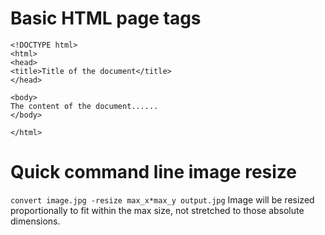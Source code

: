 # Basic HTML page tags

```
<!DOCTYPE html>
<html>
<head>
<title>Title of the document</title>    
</head>

<body>
The content of the document......
</body>
    
</html>
```

# Quick command line image resize
`convert image.jpg -resize max_x*max_y output.jpg`
Image will be resized proportionally to fit within the max size, not stretched to those absolute dimensions.

